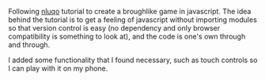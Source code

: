 Following [nluqo](https://nluqo.github.io/broughlike-tutorial/) tutorial to create a broughlike game in javascript.
The idea behind the tutorial is to get a feeling of javascript without importing modules so that version control is easy (no dependency and only browser compatibility is something to look at), and the code is one's own through and through.

I added some functionality that I found necessary, such as touch controls so I can play with it on my phone.